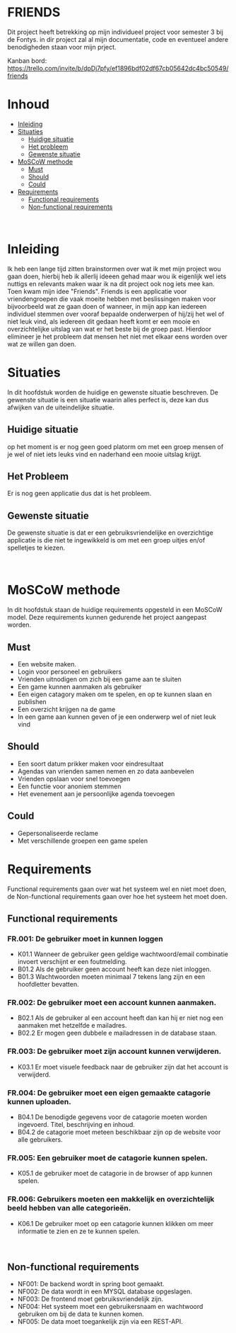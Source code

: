 # FRIENDS

Dit project heeft betrekking op mijn individueel project voor semester 3 bij de Fontys. in dir project zal al mijn documentatie, code en eventueel andere benodigheden staan voor mijn prject.

Kanban bord: https://trello.com/invite/b/dpDj7pfy/ef1896bdf02df67cb05642dc4bc50549/friends

# Inhoud

- [Inleiding](#Inleiding)
- [Situaties](#situaties)
    - [Huidige situatie](#huidige-situatie)
    - [Het probleem](#het-probleem)
    - [Gewenste situatie](#gewenste-situatie)
- [MoSCoW methode](#MoSCoW-methode)
    - [Must](#must)
    - [Should](#should)
    - [Could](#could)
- [Requirements](#Requirements)
    - [Functional requirements](#Functional-requirements)
    - [Non-functional requirements](#Non-functional-requirements)
 
<br>

# Inleiding

Ik heb een lange tijd zitten brainstormen over wat ik met mijn project wou gaan doen, hierbij heb ik allerlij ideeen gehad maar wou ik eigenlijk wel iets nuttigs en relevants maken waar ik na dit project ook nog iets mee kan. Toen kwam mijn idee "Friends". Friends is een applicatie voor vriendengroepen die vaak moeite hebben met beslissingen maken voor bijvoorbeeld wat ze gaan doen of wanneer, in mijn app kan iedereen individuel stemmen over vooraf bepaalde onderwerpen of hij/zij het wel of niet leuk vind, als iedereen dit gedaan heeft komt er een mooie en overzichtelijke uitslag van wat er het beste bij de groep past. Hierdoor elimineer je het probleem dat mensen het niet met elkaar eens worden over wat ze willen gan doen.

# Situaties

In dit hoofdstuk worden de huidige en gewenste situatie beschreven. De gewenste situatie is een situatie waarin alles perfect is, deze kan dus afwijken van de uiteindelijke situatie.

## Huidige situatie

op het moment is er nog geen goed platorm om met een groep mensen of je wel of niet iets leuks vind en naderhand een mooie uitslag krijgt.

## Het Probleem

Er is nog geen applicatie dus dat is het probleem.

## Gewenste situatie

De gewenste situatie is dat er een gebruiksvriendelijke en overzichtige applicatie is die niet te ingewikkeld is om met een groep uitjes en/of spelletjes te kiezen.

<br>

# MoSCoW methode
In dit hoofdstuk staan de huidige requirements opgesteld in een MoSCoW model. Deze requirements kunnen gedurende het project aangepast worden.

## Must

- Een website maken.
- Login voor personeel en gebruikers
- Vrienden uitnodigen om zich bij een game aan te sluiten
- Een game kunnen aanmaken als gebruiker
- Een eigen catagory maken om te spelen,  en op te kunnen slaan en publishen
- Een overzicht krijgen na de game
- In een game aan kunnen geven of je een onderwerp wel of niet leuk vind

## Should

- Een soort datum prikker maken voor eindresultaat
- Agendas van vrienden samen nemen en zo data aanbevelen
- Vrienden opslaan voor snel toevoegen
- Een functie voor anoniem stemmen
- Het evenement aan je persoonlijke agenda toevoegen

## Could

- Gepersonaliseerde reclame
- Met verschillende groepen een game spelen

# Requirements

Functional requirements gaan over wat het systeem wel en niet moet doen, de Non-functional requirements gaan over hoe het systeem het moet doen.

## Functional requirements

### FR.001: De gebruiker moet in kunnen loggen
- K01.1 Wanneer de gebruiker geen geldige wachtwoord/email combinatie invoert verschijnt er een foutmelding.
- B01.2 Als de gebruiker geen account heeft kan deze niet inloggen.
- B01.3 Wachtwoorden moeten minimaal 7 tekens lang zijn en een hoofdletter bevatten.

### FR.002: De gebruiker moet een account kunnen aanmaken.
- B02.1 Als de gebruiker al een account heeft dan kan hij er niet nog een aanmaken met hetzelfde e mailadres.
- B02.2 Er mogen geen dubbele e mailadressen in de database staan.

### FR.003: De gebruiker moet zijn account kunnen verwijderen.
- K03.1 Er moet visuele feedback naar de gebruiker zijn dat het account is verwijderd.

### FR.004: De gebruiker moet een eigen gemaakte catagorie kunnen uploaden.
- B04.1 De benodigde gegevens voor de catagorie moeten worden ingevoerd. Titel, beschrijving en inhoud.
- B04.2 de catagorie moet meteen beschikbaar zijn op de website voor alle gebruikers.

### FR.005: Een gebruiker moet de catagorie kunnen spelen.
- K05.1 de gebruiker moet de catagorie in de browser of app kunnen spelen.

### FR.006: Gebruikers moeten een makkelijk en overzichtelijk beeld hebben van alle categorieën.
- K06.1 De gebruiker moet op een catagorie kunnen klikken om meer informatie te zien en ze te kunnen spelen.
     
<br> 

## Non-functional requirements

- NF001: De backend wordt in spring boot gemaakt.
- NF002: De data wordt in een MYSQL database opgeslagen.
- NF003: De frontend moet gebruiksvriendelijk zijn.
- NF004: Het systeem moet een gebruikersnaam en wachtwoord gebruiken om bij de data te kunnen komen.
- NF005: De data moet toegankelijk zijn via een REST-API.
